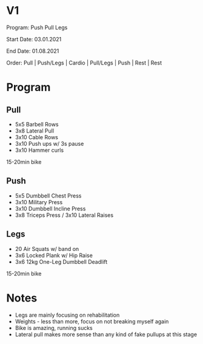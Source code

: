 # V1

Program: Push Pull Legs

Start Date: 03.01.2021

End Date: 01.08.2021

Order: Pull | Push/Legs | Cardio | Pull/Legs | Push | Rest | Rest

# Program

## Pull

* 5x5 Barbell Rows
* 3x8 Lateral Pull
* 3x10 Cable Rows
* 3x10 Push ups w/ 3s pause
* 3x10 Hammer curls

15-20min bike

## Push

* 5x5 Dumbbell Chest Press
* 3x10 Military Press
* 3x10 Dumbbell Incline Press
* 3x8 Triceps Press / 3x10 Lateral Raises

## Legs 

* 20 Air Squats w/ band on
* 3x6 Locked Plank w/ Hip Raise
* 3x6 12kg One-Leg Dumbbell Deadlift

15-20min bike

# Notes

* Legs are mainly focusing on rehabilitation
* Weights - less than more, focus on not breaking myself again
* Bike is amazing, running sucks
* Lateral pull makes more sense than any kind of fake pullups at this stage
